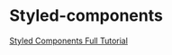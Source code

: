 # Styled-components

[Styled Components Full Tutorial](https://www.youtube.com/watch?v=-FZzPHSLauc)

